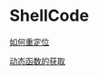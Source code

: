 # ShellCode

[如何重定位](ShellCode%2043da4b2fbdb44d7fa0d4e323cd3044d0/%E5%A6%82%E4%BD%95%E9%87%8D%E5%AE%9A%E4%BD%8D%2029655c91bd664affb993fbd9f4957fc8.md)

[动态函数的获取](ShellCode%2043da4b2fbdb44d7fa0d4e323cd3044d0/%E5%8A%A8%E6%80%81%E5%87%BD%E6%95%B0%E7%9A%84%E8%8E%B7%E5%8F%96%206d58e620ecf848fab69a088309affba7.md)